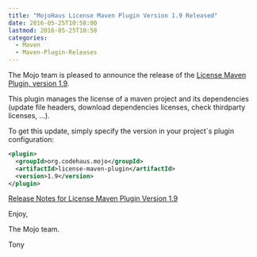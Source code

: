 ```yaml
---
title: "MojoHaus License Maven Plugin Version 1.9 Released"
date: 2016-05-25T10:58:00
lastmod: 2016-05-25T10:58
categories:
  - Maven
  - Maven-Plugin-Releases
---
```

The Mojo team is pleased to announce the release of the [License Maven Plugin,
version 1.9](https://mojo.codehaus.org/license-maven-plugin).

This plugin manages the license of a maven project and its dependencies (update
file headers, download dependencies licenses, check thirdparty licenses, ...).

To get this update, simply specify the version in your project`s plugin
configuration: 

```xml
<plugin>
  <groupId>org.codehaus.mojo</groupId>
  <artifactId>license-maven-plugin</artifactId>
  <version>1.9</version>
</plugin>
```

[Release Notes for License Maven Plugin Version 1.9](https://github.com/mojohaus/license-maven-plugin/issues?q=milestone%3A1.9)

Enjoy,

The Mojo team.

Tony
